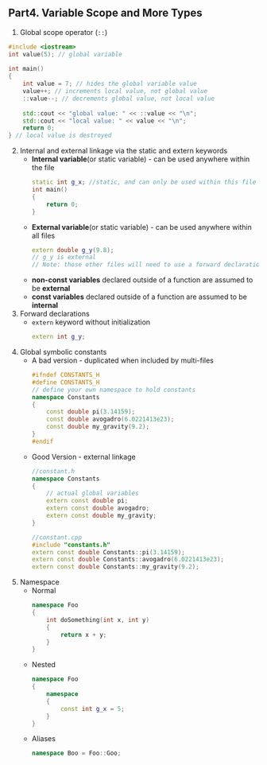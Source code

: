 ## Part4. Variable Scope and More Types
1. Global scope operator (`::`)
``` C++
#include <iostream>
int value(5); // global variable
 
int main()
{
    int value = 7; // hides the global variable value
    value++; // increments local value, not global value
    ::value--; // decrements global value, not local value
 
    std::cout << "global value: " << ::value << "\n";
    std::cout << "local value: " << value << "\n";
    return 0;
} // local value is destroyed
```
2. Internal and external linkage via the static and extern keywords
    - **Internal variable**(or static variable) -  can be used anywhere within the file
        ```C++
        static int g_x; //static, and can only be used within this file
        int main()
        {
            return 0;
        }
        ```
    - **External variable**(or static variable) -  can be used anywhere within all files
        ```C++
        extern double g_y(9.8); 
        // g_y is external
        // Note: those other files will need to use a forward declaration
        ```
    - **non-const variables** declared outside of a function are assumed to be **external**
    - **const variables** declared outside of a function are assumed to be **internal**
3. Forward declarations
    - `extern` keyword without initialization
        ```C++
        extern int g_y;
        ```
4. Global symbolic constants
   - A bad version - duplicated when included by multi-files
        ```C++
        #ifndef CONSTANTS_H
        #define CONSTANTS_H
        // define your own namespace to hold constants
        namespace Constants
        {
            const double pi(3.14159);
            const double avogadro(6.0221413e23);
            const double my_gravity(9.2);
        }
        #endif
        ```
   - Good Version - external linkage
        ```C++
        //constant.h
        namespace Constants
        {
            // actual global variables
            extern const double pi;
            extern const double avogadro;
            extern const double my_gravity; 
        }
        ```
        ```C++
        //constant.cpp
        #include "constants.h"
        extern const double Constants::pi(3.14159);
        extern const double Constants::avogadro(6.0221413e23);
        extern const double Constants::my_gravity(9.2); 
        ```
5. Namespace
   - Normal
        ```C++
        namespace Foo
        {
            int doSomething(int x, int y)
            {
                return x + y;
            }
        }
        ```
   - Nested
        ```C++
        namespace Foo
        {
            namespace
            {
                const int g_x = 5;
            }
        }
        ```
   - Aliases
        ```C++
        namespace Boo = Foo::Goo;
        ``` 